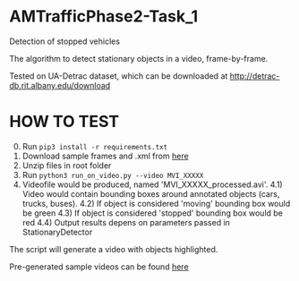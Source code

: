 # AMTrafficPhase2-Task_1
Detection of stopped vehicles

The algorithm to detect stationary objects in a video, frame-by-frame.

Tested on UA-Detrac dataset, which can be downloaded at
http://detrac-db.rit.albany.edu/download

# HOW TO TEST

0) Run ```pip3 install -r requirements.txt```
1) Download sample frames and .xml from [here](https://drive.google.com/open?id=1HT8bfzucocSJR9fnjZl4wdjZgmOvEMzQ)
2) Unzip files in root folder
3) Run ```python3 run_on_video.py --video MVI_XXXXX```
4) Videofile would be produced, named 'MVI_XXXXX_processed.avi'. 
4.1) Video would contain bounding boxes around annotated objects (cars, trucks, buses). 
4.2) If object is considered 'moving' bounding box would be green
4.3) If object is considered 'stopped' bounding box would be red
4.4) Output results depens on parameters passed in StationaryDetector

The script will generate a video with objects highlighted.

Pre-generated sample videos can be found [here](https://drive.google.com/open?id=1M33jMYyIhF68fmPi5KLKNt4WbI1QhUCZ)
